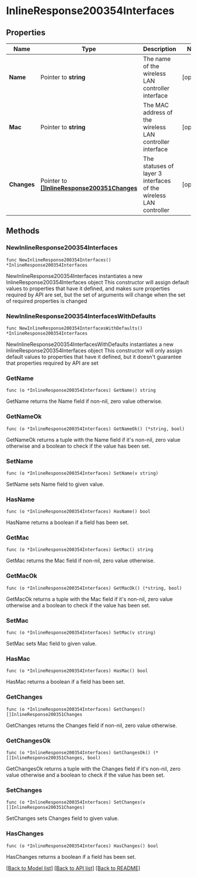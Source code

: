 # InlineResponse200354Interfaces

## Properties

Name | Type | Description | Notes
------------ | ------------- | ------------- | -------------
**Name** | Pointer to **string** | The name of the wireless LAN controller interface | [optional] 
**Mac** | Pointer to **string** | The MAC address of the wireless LAN controller interface | [optional] 
**Changes** | Pointer to [**[]InlineResponse200351Changes**](InlineResponse200351Changes.md) | The statuses of layer 3 interfaces of the wireless LAN controller | [optional] 

## Methods

### NewInlineResponse200354Interfaces

`func NewInlineResponse200354Interfaces() *InlineResponse200354Interfaces`

NewInlineResponse200354Interfaces instantiates a new InlineResponse200354Interfaces object
This constructor will assign default values to properties that have it defined,
and makes sure properties required by API are set, but the set of arguments
will change when the set of required properties is changed

### NewInlineResponse200354InterfacesWithDefaults

`func NewInlineResponse200354InterfacesWithDefaults() *InlineResponse200354Interfaces`

NewInlineResponse200354InterfacesWithDefaults instantiates a new InlineResponse200354Interfaces object
This constructor will only assign default values to properties that have it defined,
but it doesn't guarantee that properties required by API are set

### GetName

`func (o *InlineResponse200354Interfaces) GetName() string`

GetName returns the Name field if non-nil, zero value otherwise.

### GetNameOk

`func (o *InlineResponse200354Interfaces) GetNameOk() (*string, bool)`

GetNameOk returns a tuple with the Name field if it's non-nil, zero value otherwise
and a boolean to check if the value has been set.

### SetName

`func (o *InlineResponse200354Interfaces) SetName(v string)`

SetName sets Name field to given value.

### HasName

`func (o *InlineResponse200354Interfaces) HasName() bool`

HasName returns a boolean if a field has been set.

### GetMac

`func (o *InlineResponse200354Interfaces) GetMac() string`

GetMac returns the Mac field if non-nil, zero value otherwise.

### GetMacOk

`func (o *InlineResponse200354Interfaces) GetMacOk() (*string, bool)`

GetMacOk returns a tuple with the Mac field if it's non-nil, zero value otherwise
and a boolean to check if the value has been set.

### SetMac

`func (o *InlineResponse200354Interfaces) SetMac(v string)`

SetMac sets Mac field to given value.

### HasMac

`func (o *InlineResponse200354Interfaces) HasMac() bool`

HasMac returns a boolean if a field has been set.

### GetChanges

`func (o *InlineResponse200354Interfaces) GetChanges() []InlineResponse200351Changes`

GetChanges returns the Changes field if non-nil, zero value otherwise.

### GetChangesOk

`func (o *InlineResponse200354Interfaces) GetChangesOk() (*[]InlineResponse200351Changes, bool)`

GetChangesOk returns a tuple with the Changes field if it's non-nil, zero value otherwise
and a boolean to check if the value has been set.

### SetChanges

`func (o *InlineResponse200354Interfaces) SetChanges(v []InlineResponse200351Changes)`

SetChanges sets Changes field to given value.

### HasChanges

`func (o *InlineResponse200354Interfaces) HasChanges() bool`

HasChanges returns a boolean if a field has been set.


[[Back to Model list]](../README.md#documentation-for-models) [[Back to API list]](../README.md#documentation-for-api-endpoints) [[Back to README]](../README.md)


